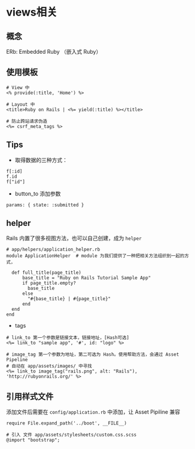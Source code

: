 # views相关

## 概念
ERb: Embedded Ruby （嵌入式 Ruby）

## 使用模板
```
# View 中
<% provide(:title, 'Home') %>

# Layout 中
<title>Ruby on Rails | <%= yield(:title) %></title>

# 防止跨站请求伪造
<%= csrf_meta_tags %>
```
## Tips
- 取得数据的三种方式：
```
f[:id]
f.id
f["id"]
```

- button_to 添加参数
```
params: { state: :submitted }
```

## helper
Rails 内置了很多视图方法，也可以自己创建，成为 `helper`

```
# app/helpers/application_helper.rb
module ApplicationHelper  # module 为我们提供了一种把相关方法组织到一起的方式，

  def full_title(page_title)
      base_title = "Ruby on Rails Tutorial Sample App"
      if page_title.empty?
        base_title
      else
        "#{base_title} | #{page_title}"
      end
  end
end
```

- tags
```
# link_to 第一个参数是链接文本，链接地址，[Hash可选]
<%= link_to "sample app", '#', id: "logo" %>

# image_tag 第一个参数为地址，第二可选为 Hash。使用帮助方法，会通过 Asset Pipeline 
# 自动在 app/assets/images/ 中寻找
<%= link_to image_tag("rails.png", alt: "Rails"), 'http://rubyonrails.org/' %>
```

## 引用样式文件
添加文件后需要在 `config/application.rb` 中添加，让 Asset Pipiline 兼容
```
require File.expand_path('../boot', __FILE__)

# 引入 文件 app/assets/stylesheets/custom.css.scss
@import "bootstrap";
```
